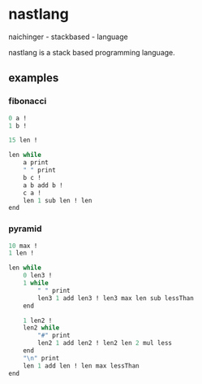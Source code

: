 # nastlang

naichinger - stackbased - language

nastlang is a stack based programming language.

## examples

### fibonacci
```fs
0 a !
1 b !

15 len !

len while
    a print
    " " print
    b c !
    a b add b !
    c a !
    len 1 sub len ! len
end
```

### pyramid

```fs
10 max !
1 len !

len while
    0 len3 ! 
    1 while
        " " print
        len3 1 add len3 ! len3 max len sub lessThan
    end

    1 len2 !
    len2 while
        "#" print
        len2 1 add len2 ! len2 len 2 mul less
    end
    "\n" print
    len 1 add len ! len max lessThan
end
```